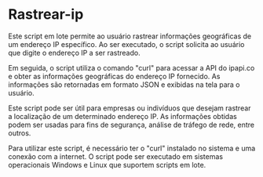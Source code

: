 # Rastrear-ip

Este script em lote permite ao usuário rastrear informações geográficas de um endereço IP específico. Ao ser executado, o script solicita ao usuário que digite o endereço IP a ser rastreado. 

Em seguida, o script utiliza o comando "curl" para acessar a API do ipapi.co e obter as informações geográficas do endereço IP fornecido. As informações são retornadas em formato JSON e exibidas na tela para o usuário.

Este script pode ser útil para empresas ou indivíduos que desejam rastrear a localização de um determinado endereço IP. As informações obtidas podem ser usadas para fins de segurança, análise de tráfego de rede, entre outros. 

Para utilizar este script, é necessário ter o "curl" instalado no sistema e uma conexão com a internet. O script pode ser executado em sistemas operacionais Windows e Linux que suportem scripts em lote.
